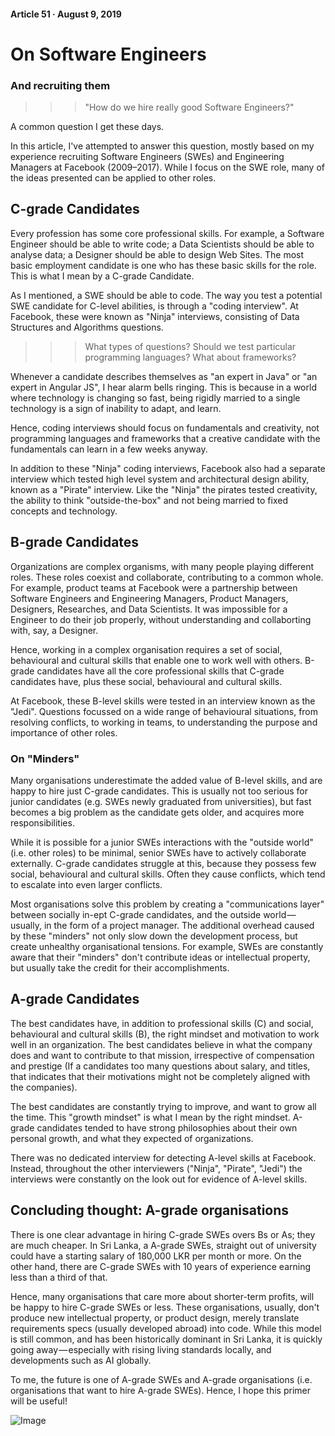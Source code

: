 #### Article 51 · August 9, 2019

# On Software Engineers

### And recruiting them

>>> "How do we hire really good Software Engineers?"

A common question I get these days.

In this article, I've attempted to answer this question, mostly based on my experience recruiting Software Engineers (SWEs) and Engineering Managers at Facebook (2009–2017). While I focus on the SWE role, many of the ideas presented can be applied to other roles.

## C-grade Candidates

Every profession has some core professional skills. For example, a Software Engineer should be able to write code; a Data Scientists should be able to analyse data; a Designer should be able to design Web Sites. The most basic employment candidate is one who has these basic skills for the role. This is what I mean by a C-grade Candidate.

As I mentioned, a SWE should be able to code. The way you test a potential SWE candidate for C-level abilities, is through a "coding interview". At Facebook, these were known as "Ninja" interviews, consisting of Data Structures and Algorithms questions.

>>> What types of questions? Should we test particular programming languages? What about frameworks?

Whenever a candidate describes themselves as "an expert in Java" or "an expert in Angular JS", I hear alarm bells ringing. This is because in a world where technology is changing so fast, being rigidly married to a single technology is a sign of inability to adapt, and learn.

Hence, coding interviews should focus on fundamentals and creativity, not programming languages and frameworks that a creative candidate with the fundamentals can learn in a few weeks anyway.

In addition to these "Ninja" coding interviews, Facebook also had a separate interview which tested high level system and architectural design ability, known as a "Pirate" interview. Like the "Ninja" the pirates tested creativity, the ability to think "outside-the-box" and not being married to fixed concepts and technology.

## B-grade Candidates

Organizations are complex organisms, with many people playing different roles. These roles coexist and collaborate, contributing to a common whole. For example, product teams at Facebook were a partnership between Software Engineers and Engineering Managers, Product Managers, Designers, Researches, and Data Scientists. It was impossible for a Engineer to do their job properly, without understanding and collaborting with, say, a Designer.

Hence, working in a complex organisation requires a set of social, behavioural and cultural skills that enable one to work well with others. B-grade candidates have all the core professional skills that C-grade candidates have, plus these social, behavioural and cultural skills.

At Facebook, these B-level skills were tested in an interview known as the "Jedi". Questions focussed on a wide range of behavioural situations, from resolving conflicts, to working in teams, to understanding the purpose and importance of other roles.

### On "Minders"

Many organisations underestimate the added value of B-level skills, and are happy to hire just C-grade candidates. This is usually not too serious for junior candidates (e.g. SWEs newly graduated from universities), but fast becomes a big problem as the candidate gets older, and acquires more responsibilities.

While it is possible for a junior SWEs interactions with the "outside world" (i.e. other roles) to be minimal, senior SWEs have to actively collaborate externally. C-grade candidates struggle at this, because they possess few social, behavioural and cultural skills. Often they cause conflicts, which tend to escalate into even larger conflicts.

Most organisations solve this problem by creating a "communications layer" between socially in-ept C-grade candidates, and the outside world — usually, in the form of a project manager. The additional overhead caused by these "minders" not only slow down the development process, but create unhealthy organisational tensions. For example, SWEs are constantly aware that their "minders" don't contribute ideas or intellectual property, but usually take the credit for their accomplishments.

## A-grade Candidates

The best candidates have, in addition to professional skills (C) and social, behavioural and cultural skills (B), the right mindset and motivation to work well in an organization. The best candidates believe in what the company does and want to contribute to that mission, irrespective of compensation and prestige (If a candidates too many questions about salary, and titles, that indicates that their motivations might not be completely aligned with the companies).

The best candidates are constantly trying to improve, and want to grow all the time. This "growth mindset" is what I mean by the right mindset. A-grade candidates tended to have strong philosophies about their own personal growth, and what they expected of organizations.

There was no dedicated interview for detecting A-level skills at Facebook. Instead, throughout the other interviewers ("Ninja", "Pirate", "Jedi") the interviews were constantly on the look out for evidence of A-level skills.

## Concluding thought: A-grade organisations

There is one clear advantage in hiring C-grade SWEs overs Bs or As; they are much cheaper. In Sri Lanka, a A-grade SWEs, straight out of university could have a starting salary of 180,000 LKR per month or more. On the other hand, there are C-grade SWEs with 10 years of experience earning less than a third of that.

Hence, many organisations that care more about shorter-term profits, will be happy to hire C-grade SWEs or less. These organisations, usually, don't produce new intellectual property, or product design, merely translate requirements specs (usually developed abroad) into code. While this model is still common, and has been historically dominant in Sri Lanka, it is quickly going away — especially with rising living standards locally, and developments such as AI globally.

To me, the future is one of A-grade SWEs and A-grade organisations (i.e. organisations that want to hire A-grade SWEs). Hence, I hope this primer will be useful!

![Image](https://cdn-images-1.medium.com/max/800/1*xMsJwPaRQ-qGkmThSrz76w.png)